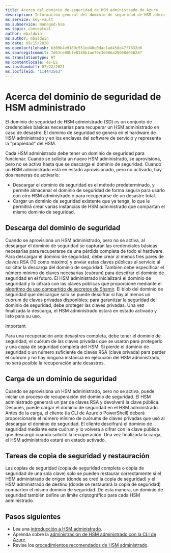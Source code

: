 ```yaml
---
title: Acerca del dominio de seguridad de HSM administrado de Azure
description: Información general del dominio de seguridad de HSM administrado, un conjunto de credenciales básicas necesarias para recuperar un HSM administrado
ms.service: key-vault
ms.subservice: managed-hsm
ms.topic: conceptual
author: mbaldwin
ms.author: mbaldwin
ms.date: 09/15/2020
ms.openlocfilehash: b309b4e9189c551ed40e0dac1ad45de47f7632d6
ms.sourcegitcommit: 7d63ce88bfe8188b1ae70c3d006a29068d066287
ms.translationtype: HT
ms.contentlocale: es-ES
ms.lasthandoff: 07/22/2021
ms.locfileid: "114443563"
---
```

# <a name="about-the-managed-hsm-security-domain"></a>Acerca del dominio de seguridad de HSM administrado

El dominio de seguridad de HSM administrado (SD) es un conjunto de credenciales básicas necesarias para recuperar un HSM administrado en caso de desastre. El dominio de seguridad se genera en el hardware de HSM administrado y en los enclaves del software de servicio y representa la "propiedad" del HSM.

Cada HSM administrado debe tener un dominio de seguridad para funcionar. Cuando se solicita un nuevo HSM administrado, se aprovisiona, pero no se activa hasta que se descarga el dominio de seguridad. Cuando un HSM administrado está en estado aprovisionado, pero no activado, hay dos maneras de activarlo:
- Descargar el dominio de seguridad es el método predeterminado, y permite almacenar el dominio de seguridad de forma segura para usarlo con otro HSM administrado o para recuperarse de un desastre total.
- Cargar un dominio de seguridad existente que ya tenga, lo que le permitirá crear varias instancias de HSM administrado que compartan el mismo dominio de seguridad.

## <a name="download-your-security-domain"></a>Descarga del dominio de seguridad

Cuando se aprovisiona un HSM administrado, pero no se activa, al descargar el dominio de seguridad se capturan las credenciales básicas necesarias para recuperarse de una pérdida completa de todo el hardware. Para descargar el dominio de seguridad, debe crear al menos tres pares de claves RSA (10 como máximo) y enviar estas claves públicas al servicio al solicitar la descarga del dominio de seguridad. También debe especificar el número mínimo de claves necesarias (cuórum) para descifrar el dominio de seguridad en el futuro. El HSM administrado inicializará el dominio de seguridad y lo cifrará con las claves públicas que proporcione mediante el [algoritmo de uso compartido de secretos de Shamir](https://dl.acm.org/doi/10.1145/359168.359176). El blob del dominio de seguridad que descargue solo se puede descifrar si hay al menos un cuórum de claves privadas disponibles; para garantizar la seguridad del dominio de seguridad, debe proteger las claves privadas. Una vez finalizada la descarga, el HSM administrado estará en estado activado y listo para su uso.  

> [!IMPORTANT]
> Para una recuperación ante desastres completa, debe tener el dominio de seguridad, el cuórum de las claves privadas que se usaron para protegerlo y una copia de seguridad completa del HSM. Si pierde el dominio de seguridad o un número suficiente de claves RSA (clave privada) para perder el cuórum y no hay ninguna instancia en ejecución del HSM administrado, no será posible la recuperación ante desastres.

## <a name="upload-a-security-domain"></a>Carga de un dominio de seguridad

Cuando se aprovisiona un HSM administrado, pero no se activa, puede iniciar un proceso de recuperación del dominio de seguridad. El HSM administrado generará un par de claves RSA y devolverá la clave pública. Después, puede cargar el dominio de seguridad en el HSM administrado. Antes de la carga, el cliente (la CLI de Azure o PowerShell) deberá proporcionarle el número mínimo de cuórums de claves privadas que usó al descargar el dominio de seguridad. El cliente descifrará el dominio de seguridad mediante este cuórum y lo volverá a cifrar con la clave pública que descargó cuando solicitó la recuperación. Una vez finalizada la carga, el HSM administrado estará en estado activado.

## <a name="backup-and-restore-behavior"></a>Tareas de copia de seguridad y restauración

Las copias de seguridad (copia de seguridad completa o copia de seguridad de una sola clave) solo se pueden restaurar correctamente si el HSM administrado de origen (donde se creó la copia de seguridad) y el HSM administrado de destino (donde se restaurará la copia de seguridad) comparten el mismo dominio de seguridad. De esta manera, un dominio de seguridad también define un límite criptográfico para cada HSM administrado.

## <a name="next-steps"></a>Pasos siguientes

- Lea una [introducción a HSM administrado](overview.md).
- Aprenda sobre la [administración de HSM administrado con la CLI de Azure](key-management.md).
- Revise los [procedimientos recomendados de HSM administrado](best-practices.md).
